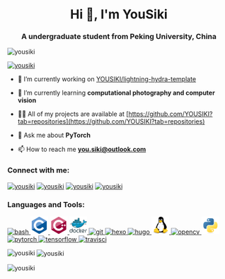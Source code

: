 <h1 align="center">Hi 👋, I'm YouSiki</h1>
<h3 align="center">A undergraduate student from Peking University, China</h3>

<p align="left"> <img src="https://komarev.com/ghpvc/?username=yousiki&label=Profile%20views&color=0e75b6&style=flat" alt="yousiki" /> </p>

<p align="left"> <a href="https://github.com/ryo-ma/github-profile-trophy"><img src="https://github-profile-trophy.vercel.app/?username=yousiki" alt="yousiki" /></a> </p>

- 🔭 I’m currently working on [YOUSIKI/lightning-hydra-template](https://github.com/YOUSIKI/lightning-hydra-template)

- 🌱 I’m currently learning **computational photography and computer vision**

- 👨‍💻 All of my projects are available at [https://github.com/YOUSIKI?tab=repositories](https://github.com/YOUSIKI?tab=repositories)

- 💬 Ask me about **PyTorch**

- 📫 How to reach me **you.siki@outlook.com**

<h3 align="left">Connect with me:</h3>
<p align="left">
<a href="https://linkedin.com/in/yousiki" target="blank"><img align="center" src="https://raw.githubusercontent.com/rahuldkjain/github-profile-readme-generator/master/src/images/icons/Social/linked-in-alt.svg" alt="yousiki" height="30" width="40" /></a>
<a href="https://kaggle.com/yousiki" target="blank"><img align="center" src="https://raw.githubusercontent.com/rahuldkjain/github-profile-readme-generator/master/src/images/icons/Social/kaggle.svg" alt="yousiki" height="30" width="40" /></a>
<a href="https://codeforces.com/profile/yousiki" target="blank"><img align="center" src="https://cdn.jsdelivr.net/npm/simple-icons@3.0.1/icons/codeforces.svg" alt="yousiki" height="30" width="40" /></a>
<a href="https://www.leetcode.com/yousiki" target="blank"><img align="center" src="https://raw.githubusercontent.com/rahuldkjain/github-profile-readme-generator/master/src/images/icons/Social/leet-code.svg" alt="yousiki" height="30" width="40" /></a>
</p>

<h3 align="left">Languages and Tools:</h3>
<p align="left"> <a href="https://www.gnu.org/software/bash/" target="_blank"> <img src="https://www.vectorlogo.zone/logos/gnu_bash/gnu_bash-icon.svg" alt="bash" width="40" height="40"/> </a> <a href="https://www.cprogramming.com/" target="_blank"> <img src="https://raw.githubusercontent.com/devicons/devicon/master/icons/c/c-original.svg" alt="c" width="40" height="40"/> </a> <a href="https://www.w3schools.com/cpp/" target="_blank"> <img src="https://raw.githubusercontent.com/devicons/devicon/master/icons/cplusplus/cplusplus-original.svg" alt="cplusplus" width="40" height="40"/> </a> <a href="https://www.docker.com/" target="_blank"> <img src="https://raw.githubusercontent.com/devicons/devicon/master/icons/docker/docker-original-wordmark.svg" alt="docker" width="40" height="40"/> </a> <a href="https://git-scm.com/" target="_blank"> <img src="https://www.vectorlogo.zone/logos/git-scm/git-scm-icon.svg" alt="git" width="40" height="40"/> </a> <a href="hexo.io/" target="_blank"> <img src="https://www.vectorlogo.zone/logos/hexoio/hexoio-icon.svg" alt="hexo" width="40" height="40"/> </a> <a href="https://gohugo.io/" target="_blank"> <img src="https://api.iconify.design/logos-hugo.svg" alt="hugo" width="40" height="40"/> </a> <a href="https://www.linux.org/" target="_blank"> <img src="https://raw.githubusercontent.com/devicons/devicon/master/icons/linux/linux-original.svg" alt="linux" width="40" height="40"/> </a> <a href="https://opencv.org/" target="_blank"> <img src="https://www.vectorlogo.zone/logos/opencv/opencv-icon.svg" alt="opencv" width="40" height="40"/> </a> <a href="https://www.python.org" target="_blank"> <img src="https://raw.githubusercontent.com/devicons/devicon/master/icons/python/python-original.svg" alt="python" width="40" height="40"/> </a> <a href="https://pytorch.org/" target="_blank"> <img src="https://www.vectorlogo.zone/logos/pytorch/pytorch-icon.svg" alt="pytorch" width="40" height="40"/> </a> <a href="https://www.tensorflow.org" target="_blank"> <img src="https://www.vectorlogo.zone/logos/tensorflow/tensorflow-icon.svg" alt="tensorflow" width="40" height="40"/> </a> <a href="https://travis-ci.org" target="_blank"> <img src="https://www.vectorlogo.zone/logos/travis-ci/travis-ci-icon.svg" alt="travisci" width="40" height="40"/> </a> </p>

<p><img align="left" src="https://github-readme-stats.vercel.app/api/top-langs?username=yousiki&show_icons=true&locale=en&layout=compact" alt="yousiki" /></p>

<p>&nbsp;<img align="center" src="https://github-readme-stats.vercel.app/api?username=yousiki&show_icons=true&locale=en" alt="yousiki" /></p>

<p><img align="center" src="https://github-readme-streak-stats.herokuapp.com/?user=yousiki&" alt="yousiki" /></p>
